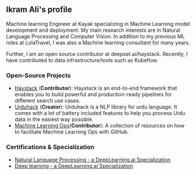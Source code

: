 ## Ikram Ali's profile

Machine learning Engineer at Kayak specializing in Machine Learning model development and deployment. My main research interests
are in Natural Language Processing and Computer Vision. In addition to my previous ML roles at LolaTravel, I was also
a Machine learning consultant for many years.

Further, I am an open source contributor at deepset.ai/haystack. Recently, I have contributed to data
infrastructure/tools such as Kubeflow.


### Open-Source Projects

- [Haystack](https://github.com/deepset-ai/haystack) (**Contributor**): Haystack is an end-to-end framework that enables you to build powerful and production-ready pipelines for different search use cases.
- [Urduhack](https://github.com/urduhack/urduhack) (**Creator**): Urduhack is a NLP library for urdu language. It comes with a lot of battery included features to help you process Urdu data in the easiest way possible.
- [Machine Learning Ops](https://mlops-github.com/)(**Contributor**): A collection of resources on how to facilitate Machine Learning Ops with GitHub.

### Certifications & Specialization

- [ Natural Language Processing - a DeepLearning.ai Specialization](https://www.coursera.org/account/accomplishments/specialization/certificate/KR56PWKASG88)
- [ Deep learning - a DeepLearning.ai Specialization](https://www.coursera.org/account/accomplishments/specialization/certificate/7TRBVG7U5M3A)
